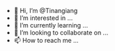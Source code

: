 - 👋 Hi, I’m @Tinangiang
- 👀 I’m interested in ...
- 🌱 I’m currently learning ...
- 💞️ I’m looking to collaborate on ...
- 📫 How to reach me ...

<!---
Tinangiang/Tinangiang is a ✨ special ✨ repository because its `README.md` (this file) appears on your GitHub profile.
You can click the Preview link to take a look at your changes.
--->
